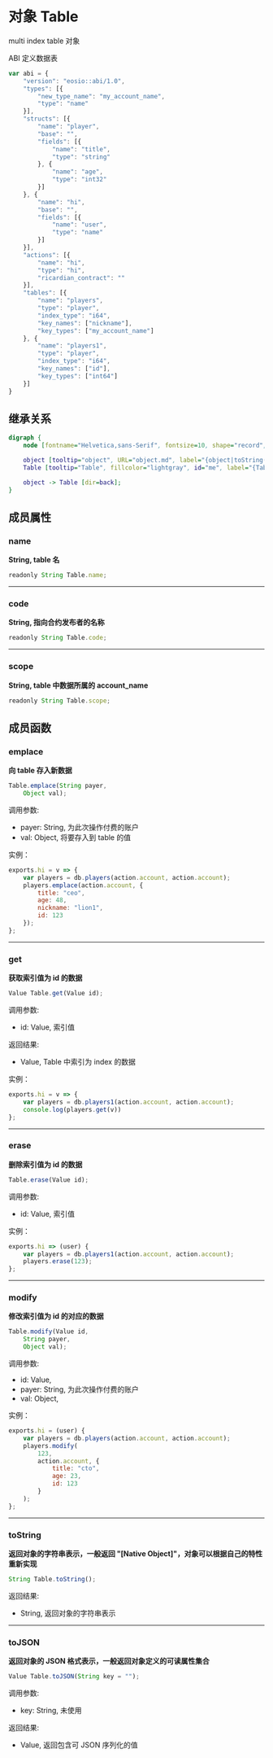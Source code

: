 # 对象 Table
multi index table 对象

ABI 定义数据表

```JavaScript
var abi = {
    "version": "eosio::abi/1.0",
    "types": [{
        "new_type_name": "my_account_name",
        "type": "name"
    }],
    "structs": [{
        "name": "player",
        "base": "",
        "fields": [{
            "name": "title",
            "type": "string"
        }, {
            "name": "age",
            "type": "int32"
        }]
    }, {
        "name": "hi",
        "base": "",
        "fields": [{
            "name": "user",
            "type": "name"
        }]
    }],
    "actions": [{
        "name": "hi",
        "type": "hi",
        "ricardian_contract": ""
    }],
    "tables": [{
        "name": "players",
        "type": "player",
        "index_type": "i64",
        "key_names": ["nickname"],
        "key_types": ["my_account_name"]
    }, {
        "name": "players1",
        "type": "player",
        "index_type": "i64",
        "key_names": ["id"],
        "key_types": ["int64"]
    }]
}
```

## 继承关系
```dot
digraph {
    node [fontname="Helvetica,sans-Serif", fontsize=10, shape="record", style="filled", fillcolor="white"];

    object [tooltip="object", URL="object.md", label="{object|toString()\ltoJSON()\l}"];
    Table [tooltip="Table", fillcolor="lightgray", id="me", label="{Table|name\lcode\lscope\l|emplace()\lget()\lerase()\lmodify()\l}"];

    object -> Table [dir=back];
}
```

## 成员属性
        
### name
**String, table 名**

```JavaScript
readonly String Table.name;
```

--------------------------
### code
**String, 指向合约发布者的名称**

```JavaScript
readonly String Table.code;
```

--------------------------
### scope
**String, table 中数据所属的 account_name**

```JavaScript
readonly String Table.scope;
```

## 成员函数
        
### emplace
**向 table 存入新数据**

```JavaScript
Table.emplace(String payer,
    Object val);
```

调用参数:
* payer: String, 为此次操作付费的账户
* val: Object, 将要存入到 table 的值

实例：

```JavaScript
exports.hi = v => {
    var players = db.players(action.account, action.account);
    players.emplace(action.account, {
        title: "ceo",
        age: 48,
        nickname: "lion1",
        id: 123
    });
};
```

--------------------------
### get
**获取索引值为 id 的数据**

```JavaScript
Value Table.get(Value id);
```

调用参数:
* id: Value, 索引值

返回结果:
* Value, Table 中索引为 index 的数据

实例：

```JavaScript
exports.hi = v => {
    var players = db.players1(action.account, action.account);
    console.log(players.get(v))
};
```

--------------------------
### erase
**删除索引值为 id 的数据**

```JavaScript
Table.erase(Value id);
```

调用参数:
* id: Value, 索引值

实例：

```JavaScript
exports.hi => (user) {
    var players = db.players1(action.account, action.account);
    players.erase(123);
};
```

--------------------------
### modify
**修改索引值为 id 的对应的数据**

```JavaScript
Table.modify(Value id,
    String payer,
    Object val);
```

调用参数:
* id: Value, 
* payer: String, 为此次操作付费的账户
* val: Object, 

实例：

```JavaScript
exports.hi = (user) {
    var players = db.players(action.account, action.account);
    players.modify(
        123,
        action.account, {
            title: "cto",
            age: 23,
            id: 123
        }
    );
};
```

--------------------------
### toString
**返回对象的字符串表示，一般返回 "[Native Object]"，对象可以根据自己的特性重新实现**

```JavaScript
String Table.toString();
```

返回结果:
* String, 返回对象的字符串表示

--------------------------
### toJSON
**返回对象的 JSON 格式表示，一般返回对象定义的可读属性集合**

```JavaScript
Value Table.toJSON(String key = "");
```

调用参数:
* key: String, 未使用

返回结果:
* Value, 返回包含可 JSON 序列化的值

